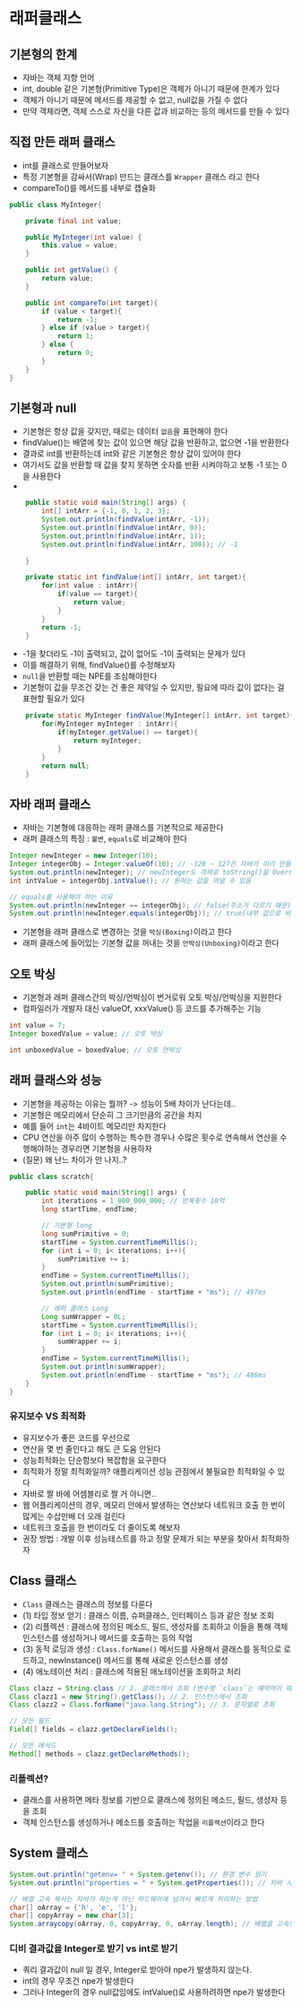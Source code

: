 # 래퍼클래스

## 기본형의 한계
- 자바는 객체 지향 언어
- int, double 같은 기본형(Primitive Type)은 객체가 아니기 때문에 한계가 있다
- 객체가 아니기 때문에 메서드를 제공할 수 없고, null값을 가질 수 없다
- 만약 객체라면, 객체 스스로 자신을 다른 값과 비교하는 등의 메서드를 만들 수 있다


## 직접 만든 래퍼 클래스
- int를 클래스로 만들어보자
- 특정 기본형을 감싸서(Wrap) 만드는 클래스를 `Wrapper` 클래스 라고 한다
- compareTo()를 메서드를 내부로 캡슐화

```java
public class MyInteger{

    private final int value;

    public MyInteger(int value) {
        this.value = value;
    }

    public int getValue() {
        return value;
    }

    public int compareTo(int target){
        if (value < target){
            return -1;
        } else if (value > target){
            return 1;
        } else {
            return 0;
        }
    }
}
```

## 기본형과 null
- 기본형은 항상 값을 갖지만, 때로는 데이터 `없음`을 표현해야 한다
- findValue()는 배열에 찾는 값이 있으면 해당 값을 반환하고, 없으면 -1을 반환한다
- 결과로 int를 반환하는데 int와 같은 기본형은 항상 값이 있어야 한다
- 여기서도 값을 반환할 때 값을 찾지 못하면 숫자를 반환 시켜야하고 보통 -1 또는 0을 사용한다
- 
```java
    public static void main(String[] args) {
        int[] intArr = {-1, 0, 1, 2, 3};
        System.out.println(findValue(intArr, -1));
        System.out.println(findValue(intArr, 0));
        System.out.println(findValue(intArr, 1));
        System.out.println(findValue(intArr, 100)); // -1
        
    }

    private static int findValue(int[] intArr, int target){
        for(int value : intArr){
            if(value == target){
                return value;
            }
        }
        return -1;
    }
```

- -1을 찾더라도 -1이 출력되고, 값이 없어도 -1이 출력되는 문제가 있다
- 이를 해결하기 위해, findValue()를 수정해보자
- `null`을 반환할 때는 NPE를 조심해야한다
- 기본형이 값을 무조건 갖는 건 좋은 제약일 수 있지만, 필요에 따라 값이 없다는 걸 표현할 필요가 있다
```java
    private static MyInteger findValue(MyInteger[] intArr, int target){
        for(MyInteger myInteger : intArr){
            if(myInteger.getValue() == target){
                return myInteger;
            }
        }
        return null;
    }
```

## 자바 래퍼 클래스
- 자바는 기본형에 대응하는 래퍼 클래스를 기본적으로 제공한다
- 래퍼 클래스의 특징 : `불변`, `equals`로 비교해야 한다
```java
Integer newInteger = new Integer(10);
Integer integerObj = Integer.valueOf(10); // -128 ~ 127은 자바가 미리 만들어놓은 걸 재사용하기 때문에 훨씬 효율적(마치 StringPool)
System.out.println(newInteger); // newInteger도 객체로 toString()을 Override하고 있기 때문에 출력됨
int intValue = integerObj.intValue(); // 원하는 값을 꺼낼 수 있음

// equals를 사용해야 하는 이유
System.out.println(newInteger == integerObj); // false(주소가 다르기 때문)
System.out.println(newInteger.equals(integerObj)); // true(내부 값으로 비교함)

```
- 기본형을 래퍼 클래스로 변경하는 것을 `박싱(Boxing)`이라고 한다
- 래퍼 클래스에 들어있는 기본형 값을 꺼내는 것을 `언박싱(Unboxing)`이라고 한다

## 오토 박싱
- 기본형과 래퍼 클래스간의 박싱/언박싱이 번거로워 오토 박싱/언박싱을 지원한다
- 컴파일러가 개발자 대신 valueOf, xxxValue() 등 코드를 추가해주는 기능
```java
int value = 7;
Integer boxedValue = value; // 오토 박싱

int unboxedValue = boxedValue; // 오토 언박싱
```

## 래퍼 클래스와 성능
- 기본형을 제공하는 이유는 뭘까? -> 성능이 5배 차이가 난다는데..
- 기본형은 메모리에서 단순히 그 크기만큼의 공간을 차지
- 예를 들어 `int`는 4바이트 메모리만 차지한다
- CPU 연산을 아주 많이 수행하는 특수한 경우나 수많은 횟수로 연속해서 연산을 수행해야하는 경우라면 기본형을 사용하자
- (질문) 왜 난느 차이가 안 나지..?
```java
public class scratch{

    public static void main(String[] args) {
        int iterations = 1_000_000_000; // 반복횟수 10억
        long startTime, endTime;

        // 기본형 long
        long sumPrimitive = 0;
        startTime = System.currentTimeMillis();
        for (int i = 0; i< iterations; i++){
            sumPrimitive += i;
        }
        endTime = System.currentTimeMillis();
        System.out.println(sumPrimitive);
        System.out.println(endTime - startTime + "ms"); // 497ms

        // 래퍼 클래스 Long
        Long sumWrapper = 0L;
        startTime = System.currentTimeMillis();
        for (int i = 0; i< iterations; i++){
            sumWrapper += i;
        }
        endTime = System.currentTimeMillis();
        System.out.println(sumWrapper);
        System.out.println(endTime - startTime + "ms"); // 486ms
    }
}
```

### 유지보수 VS 최적화
- 유지보수가 좋은 코드를 우선으로
- 연산을 몇 번 줄인다고 해도 큰 도움 안된다
- 성능최적화는 단순함보다 복잡함을 요구한다
- 최적화가 정말 최적화일까? 애플리케이션 성능 관점에서 불필요한 최적화일 수 있다
- 자바로 짤 바에 어셈블리로 짤 거 아니면..
- 웹 어플리케이션의 경우, 메모리 안에서 발생하는 연산보다 네트워크 호출 한 번이 많게는 수삽만배 더 오래 걸린다
- 네트워크 호출을 한 번이라도 더 줄이도록 해보자
- 권장 방법 : 개발 이후 성능테스트를 하고 정말 문제가 되는 부분을 찾아서 최적화하자

## Class 클래스
- `Class` 클래스는 클래스의 정보를 다룬다
- (1) 타입 정보 얻기 : 클래스 이름, 슈퍼클래스, 인터페이스 등과 같은 정보 조회
- (2) 리플렉션 : 클래스에 정의된 메소드, 필드, 생성자를 조회하고 이들을 통해 객체 인스턴스를 생성하거나 메서드를 호출하는 등의 작업
- (3) 동적 로딩과 생성 : `Class.forName()` 메서드를 사용해서 클래스를 동적으로 로드하고, newInstance() 메서드를 통해 새로운 인스턴스를 생성
- (4) 애노테이션 처리 : 클래스에 적용된 애노테이션을 조회하고 처리
```java
Class clazz = String.class // 1. 클래스에서 조회 (변수명 `class`는 예약어기 때문에 할수 없다)
Class clazz1 = new String().getClass(); // 2. 인스턴스에서 조회
Class clazz2 = Class.forName("java.lang.String"); // 3. 문자열로 조회

// 모든 필드 
Field[] fields = clazz.getDeclareFields();

// 모든 메서드
Method[] methods = clazz.getDeclareMethods();
```

### 리플렉션?
- 클래스를 사용하면 메타 정보를 기반으로 클래스에 정의된 메소드, 필드, 생성자 등을 조회
- 객체 인스턴스를 생성하거나 메소드를 호출하는 작업을 `리플렉션`이라고 한다

## System 클래스
```java
System.out.println("getenv= " + System.getenv()); // 환경 변수 읽기
System.out.println("properties = " + System.getProperties()); // 자바 시스템 속성

// 배열 고속 복사는 자바가 하는게 아닌 하드웨어에 넘겨서 빠르게 처리하는 방법
char[] oArray = {'h', 'e', 'l'};
char[] copyArray = new char[3];
System.arraycopy(oArray, 0, copyArray, 0, oArray.length); // 배열을 고속으로 복사
```

### 디비 결과값을 Integer로 받기 vs int로 받기
- 쿼리 결과값이 null 일 경우, Integer로 받아야 npe가 발생하지 않는다.
- int의 경우 무조건 npe가 발생한다
- 그러나 Integer의 경우 null값임에도 intValue()로 사용하려하면 npe가 발생한다
